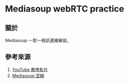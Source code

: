 # Mediasoup webRTC practice

## 關於
Mediasoup 一對一視訊連線練習。


## 參考來源
1. [YouTube 教學影片](https://youtu.be/FLxU6ftLJsE)
2. [Mediasoup 官網](https://mediasoup.org/) 
